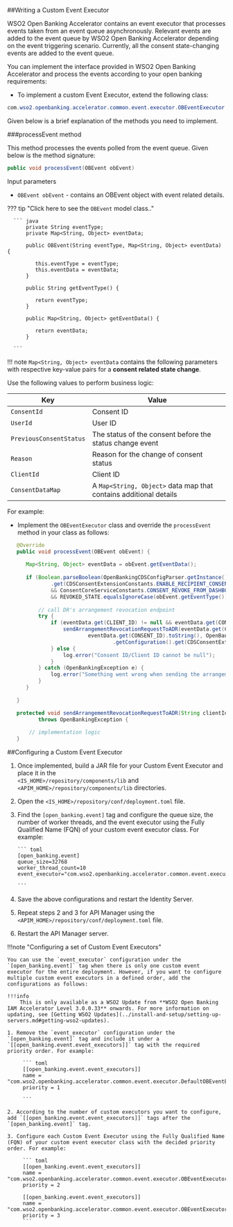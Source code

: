 ##Writing a Custom Event Executor

WSO2 Open Banking Accelerator contains an event executor that processes events taken from an event queue 
asynchronously. Relevant events are added to the event queue by WSO2 Open Banking Accelerator depending 
on the event triggering scenario. Currently, all the consent state-changing events are added to the event queue.

You can implement the interface provided in WSO2 Open Banking Accelerator and process the events according to your 
open banking requirements:

- To implement a custom Event Executor, extend the following class:

``` java
com.wso2.openbanking.accelerator.common.event.executor.OBEventExecutor
```

Given below is a brief explanation of the methods you need to implement.

###processEvent method

This method processes the events polled from the event queue. Given below is the method signature:

``` java
public void processEvent(OBEvent obEvent)
```

Input parameters

- `OBEvent obEvent` - contains an OBEvent object with event related details.

??? tip "Click here to see the `OBEvent` model class.."

      ``` java
          private String eventType;
          private Map<String, Object> eventData;
          
          public OBEvent(String eventType, Map<String, Object> eventData) {
          
             this.eventType = eventType;
             this.eventData = eventData;
          }
          
          public String getEventType() {
          
             return eventType;
          }
          
          public Map<String, Object> getEventData() {
          
             return eventData;
          }
      
      ```

!!! note
      `Map<String, Object> eventData` contains the following parameters with respective key-value pairs for a **consent 
      related state change**. 

Use the following values to perform business logic:

| Key | Value |
|---------|---------    |
|`ConsentId`|Consent ID|
|`UserId`|User ID|
|`PreviousConsentStatus`|The status of the consent before the status change event|
|`Reason`|Reason for the change of consent status|
|`ClientId`|Client ID|
|`ConsentDataMap`|A `Map<String, Object>` data map that contains additional details|

For example:

- Implement the `OBEventExecutor` class and override the `processEvent` method in your class as follows:

``` java
   @Override
   public void processEvent(OBEvent obEvent) {
   
      Map<String, Object> eventData = obEvent.getEventData();
   
      if (Boolean.parseBoolean(OpenBankingCDSConfigParser.getInstance().getConfiguration()
              .get(CDSConsentExtensionConstants.ENABLE_RECIPIENT_CONSENT_REVOCATION).toString())
              && ConsentCoreServiceConstants.CONSENT_REVOKE_FROM_DASHBOARD_REASON.equals(eventData.get(REASON))
              && REVOKED_STATE.equalsIgnoreCase(obEvent.getEventType())) {
   
          // call DR's arrangement revocation endpoint
          try {
              if (eventData.get(CLIENT_ID) != null && eventData.get(CONSENT_ID) != null) {
                  sendArrangementRevocationRequestToADR(eventData.get(CLIENT_ID).toString(),
                          eventData.get(CONSENT_ID).toString(), OpenBankingCDSConfigParser.getInstance()
                                  .getConfiguration().get(CDSConsentExtensionConstants.DATA_HOLDER_ID).toString());
              } else {
                  log.error("Consent ID/Client ID cannot be null");
              }
          } catch (OpenBankingException e) {
              log.error("Something went wrong when sending the arrangement revocation request to ADR", e);
          }
      }
   
   }

   protected void sendArrangementRevocationRequestToADR(String clientId, String consentId, String dataHolderId)
          throws OpenBankingException {
   
       // implementation logic
   }

```

##Configuring a Custom Event Executor

1. Once implemented, build a JAR file for your Custom Event Executor and place it in the  
   `<IS_HOME>/repository/components/lib` and `<APIM_HOME>/repository/components/lib` directories.
2. Open the `<IS_HOME>/repository/conf/deployment.toml` file.
3. Find the `[open_banking.event]` tag and configure the queue size, the number of worker threads, and the event 
   executor using the Fully Qualified Name (FQN) of your custom event executor class. For example:

       ``` toml
       [open_banking.event]
       queue_size=32768
       worker_thread_count=10
       event_executor="com.wso2.openbanking.accelerator.common.event.executor.DefaultOBEventExecutor"

       ```

4. Save the above configurations and restart the Identity Server.
5. Repeat steps 2 and 3 for API Manager using the `<APIM_HOME>/repository/conf/deployment.toml` file. 
6. Restart the API Manager server.

!!!note "Configuring a set of Custom Event Executors"

    You can use the `event_executor` configuration under the `[open_banking.event]` tag when there is only one custom event executor for the entire deployment. However, if you want to configure 
    multiple custom event executors in a defined order, add the configurations as follows:
    
    !!!info
        This is only available as a WSO2 Update from **WSO2 Open Banking IAM Accelerator Level 3.0.0.33** onwards. For more information on updating, see [Getting WSO2 Updates](../install-and-setup/setting-up-servers.md#getting-wso2-updates).

    1. Remove the `event_executor` configuration under the `[open_banking.event]` tag and include it under a `[[open_banking.event.event_executors]]` tag with the required priority order. For example:

         ``` toml
         [[open_banking.event.event_executors]]
         name = "com.wso2.openbanking.accelerator.common.event.executor.DefaultOBEventExecutor"
         priority = 1

         ```

    2. According to the number of custom executors you want to configure, add `[[open_banking.event.event_executors]]` tags after the `[open_banking.event]` tag. 

    3. Configure each Custom Event Executor using the Fully Qualified Name (FQN) of your custom event executor class with the decided priority order. For example:

         ``` toml
         [[open_banking.event.event_executors]]
         name = "com.wso2.openbanking.accelerator.common.event.executor.OBEventExecutor1"
         priority = 2

         [[open_banking.event.event_executors]]
         name = "com.wso2.openbanking.accelerator.common.event.executor.OBEventExecutor2"
         priority = 3
         ``` 

    